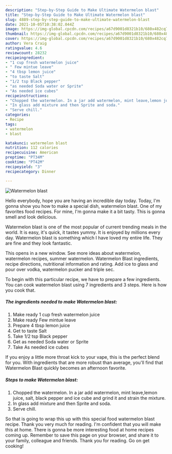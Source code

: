 ```yaml
---
description: "Step-by-Step Guide to Make Ultimate Watermelon blast"
title: "Step-by-Step Guide to Make Ultimate Watermelon blast"
slug: 4889-step-by-step-guide-to-make-ultimate-watermelon-blast
date: 2021-10-05T10:38:02.044Z
image: https://img-global.cpcdn.com/recipes/a67d9001d8321b10/680x482cq70/watermelon-blast-recipe-main-photo.jpg
thumbnail: https://img-global.cpcdn.com/recipes/a67d9001d8321b10/680x482cq70/watermelon-blast-recipe-main-photo.jpg
cover: https://img-global.cpcdn.com/recipes/a67d9001d8321b10/680x482cq70/watermelon-blast-recipe-main-photo.jpg
author: Vera Craig
ratingvalue: 4.6
reviewcount: 28232
recipeingredient:
- "1 cup fresh watermelon juice"
- " Few mintue leave"
- "4 tbsp lemon juice"
- "to taste Salt"
- "1/2 tsp Black pepper"
- "as needed Soda water or Sprite"
- "As needed ice cubes"
recipeinstructions:
- "Chopped the watermelon. In a jar add watermelon, mint leave,lemon juice, salt, black pepper and ice cube and grind it and strain the mixture."
- "In glass add mixture and then Sprite and soda."
- "Serve chill."
categories:
- Recipe
tags:
- watermelon
- blast

katakunci: watermelon blast 
nutrition: 112 calories
recipecuisine: American
preptime: "PT34M"
cooktime: "PT42M"
recipeyield: "3"
recipecategory: Dinner

---
```



![Watermelon blast](https://img-global.cpcdn.com/recipes/a67d9001d8321b10/680x482cq70/watermelon-blast-recipe-main-photo.jpg)

Hello everybody, hope you are having an incredible day today. Today, I'm gonna show you how to make a special dish, watermelon blast. One of my favorites food recipes. For mine, I'm gonna make it a bit tasty. This is gonna smell and look delicious.

Watermelon blast is one of the most popular of current trending meals in the world. It is easy, it's quick, it tastes yummy. It is enjoyed by millions every day. Watermelon blast is something which I have loved my entire life. They are fine and they look fantastic.

This opens in a new window. See more ideas about watermelon, watermelon recipes, summer watermelon. Watermelon Blast ingredients, recipe directions, nutritional information and rating. Add ice to glass and pour over vodka, watermelon pucker and triple sec.


To begin with this particular recipe, we have to prepare a few ingredients. You can cook watermelon blast using 7 ingredients and 3 steps. Here is how you cook that.

<!--inarticleads1-->

##### The ingredients needed to make Watermelon blast:

1. Make ready 1 cup fresh watermelon juice
1. Make ready  Few mintue leave
1. Prepare 4 tbsp lemon juice
1. Get to taste Salt
1. Take 1/2 tsp Black pepper
1. Get as needed Soda water or Sprite
1. Take As needed ice cubes


If you enjoy a little more throat kick to your vape, this is the perfect blend for you. With ingredients that are more robust than average, you&#39;ll find that Watermelon Blast quickly becomes an afternoon favorite. 

<!--inarticleads2-->

##### Steps to make Watermelon blast:

1. Chopped the watermelon. In a jar add watermelon, mint leave,lemon juice, salt, black pepper and ice cube and grind it and strain the mixture.
1. In glass add mixture and then Sprite and soda.
1. Serve chill.




So that is going to wrap this up with this special food watermelon blast recipe. Thank you very much for reading. I'm confident that you will make this at home. There is gonna be more interesting food at home recipes coming up. Remember to save this page on your browser, and share it to your family, colleague and friends. Thank you for reading. Go on get cooking!
